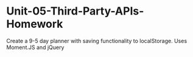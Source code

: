 # Unit-05-Third-Party-APIs-Homework
Create a 9-5 day planner with saving functionality to localStorage. Uses Moment.JS and jQuery
